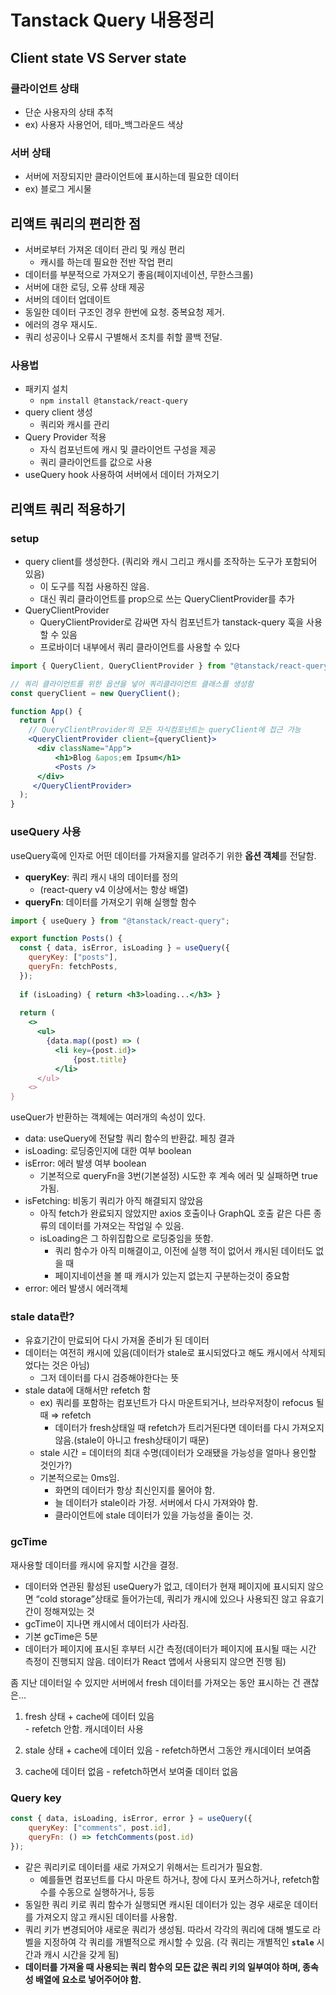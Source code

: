 # Tanstack Query 내용정리

## Client state VS Server state

### 클라이언트 상태

- 단순 사용자의 상태 추적
- ex) 사용자 사용언어, 테마_백그라운드 색상


### 서버 상태

- 서버에 저장되지만 클라이언트에 표시하는데 필요한 데이터
- ex) 블로그 게시물

## 리액트 쿼리의 편리한 점

- 서버로부터 가져온 데이터 관리 및 캐싱 편리
    - 캐시를 하는데 필요한 전반 작업 편리
- 데이터를 부분적으로 가져오기 좋음(페이지네이션, 무한스크롤)
- 서버에 대한 로딩, 오류 상태 제공
- 서버의 데이터 업데이트
- 동일한 데이터 구조인 경우 한번에 요청. 중복요청 제거.
- 에러의 경우 재시도.
- 쿼리 성공이나 오류시 구별해서 조치를 취할 콜백 전달.

### 사용법

- 패키지 설치
  - `npm install @tanstack/react-query`
- query client 생성
    - 쿼리와 캐시를 관리
- Query Provider 적용
    - 자식 컴포넌트에 캐시 및 클라이언트 구성을 제공
    - 쿼리 클라이언트를 값으로 사용
- useQuery hook 사용하여 서버에서 데이터 가져오기

## 리액트 쿼리 적용하기

### setup

- query client를 생성한다. (쿼리와 캐시 그리고 캐시를 조작하는 도구가 포함되어 있음)
    - 이 도구를 직접 사용하진 않음.
    - 대신 쿼리 클라이언트를 prop으로 쓰는 QueryClientProvider를 추가
- QueryClientProvider
    - QueryClientProvider로 감싸면 자식 컴포넌트가 tanstack-query 훅을 사용할 수 있음
    - 프로바이더 내부에서 쿼리 클라이언트를 사용할 수 있다

```jsx
import { QueryClient, QueryClientProvider } from "@tanstack/react-query";

// 쿼리 클라이언트를 위한 옵션을 넣어 쿼리클라이언트 클래스를 생성함
const queryClient = new QueryClient();

function App() {
  return (
    // QueryClientProvider의 모든 자식컴포넌트는 queryClient에 접근 가능
    <QueryClientProvider client={queryClient}>
      <div className="App">
	      <h1>Blog &apos;em Ipsum</h1>
	      <Posts />
      </div>
     </QueryClientProvider>
  );
}
```

### useQuery 사용

useQuery훅에 인자로 어떤 데이터를 가져올지를 알려주기 위한 **옵션 객체**를 전달함.

- **queryKey**: 쿼리 캐시 내의 데이터를 정의
    - (react-query v4 이상에서는 항상 배열)
- **queryFn**: 데이터를 가져오기 위해 실행할 함수

```jsx
import { useQuery } from "@tanstack/react-query";

export function Posts() {
  const { data, isError, isLoading } = useQuery({
    queryKey: ["posts"],
    queryFn: fetchPosts,
  });
  
  if (isLoading) { return <h3>loading...</h3> }
  
  return (
    <>
      <ul>
        {data.map((post) => (
          <li key={post.id}>
	          {post.title}
          </li>
      </ul> 
    <>
}
```

useQuer가 반환하는 객체에는 여러개의 속성이 있다.

- data: useQuery에 전달할 쿼리 함수의 반환값. 페칭 결과
- isLoading: 로딩중인지에 대한 여부 boolean
- isError: 에러 발생 여부 boolean
    - 기본적으로 queryFn을 3번(기본설정) 시도한 후 계속 에러 및 실패하면 true가됨.
- isFetching: 비동기 쿼리가 아직 해결되지 않았음
    - 아직 fetch가 완료되지 않았지만 axios 호출이나 GraphQL 호출 같은 다른 종류의 데이터를 가져오는 작업일 수 있음.
    - isLoading은 그 하위집합으로 로딩중임을 뜻함.
        - 쿼리 함수가 아직 미해결이고, 이전에 실행 적이 없어서 캐시된 데이터도 없을 때
        - 페이지네이션을 볼 때 캐시가 있는지 없는지 구분하는것이 중요함
- error: 에러 발생시 에러객체

### stale data란?

- 유효기간이 만료되어 다시 가져올 준비가 된 데이터
- 데이터는 여전히 캐시에 있음(데이터가 stale로 표시되었다고 해도 캐시에서 삭제되었다는 것은 아님)
    - 그저 데이터를 다시 검증해야한다는 뜻
- stale data에 대해서만 refetch 함
    - ex) 쿼리를 포함하는 컴포넌트가 다시 마운트되거나, 브라우저창이 refocus 될 때 ⇒ refetch
        - 데이터가 fresh상태일 때 refetch가 트리거된다면 데이터를 다시 가져오지 않음.(stale이 아니고 fresh상태이기 때문)
    - stale 시간 = 데이터의 최대 수명(데이터가 오래됐을 가능성을 얼마나 용인할 것인가?)
    - 기본적으로는 0ms임.
        - 화면의 데이터가 항상 최신인지를 물어야 함.
        - 늘 데이터가 stale이라 가정. 서버에서 다시 가져와야 함.
        - 클라이언트에 stale 데이터가 있을 가능성을 줄이는 것.
    

### gcTime

재사용할 데이터를 캐시에 유지할 시간을 결정.

- 데이터와 연관된 활성된 useQuery가 없고, 데이터가 현재 페이지에 표시되지 않으면 “cold storage”상태로 들어가는데, 쿼리가 캐시에 있으나 사용되진 않고 유효기간이 정해져있는 것
- gcTime이 지나면 캐시에서 데이터가 사라짐.
- 기본 gcTime은 5분
- 데이터가 페이지에 표시된 후부터 시간 측정(데이터가 페이지에 표시될 때는 시간 측정이 진행되지 않음. 데이터가 React 앱에서 사용되지 않으면 진행 됨)

좀 지난 데이터일 수 있지만 서버에서 fresh 데이터를 가져오는 동안 표시하는 건 괜찮은…

1. fresh 상태 + cache에 데이터 있음  
        - refetch 안함. 캐시데이터 사용

2. stale 상태 + cache에 데이터 있음
        - refetch하면서 그동안 캐시데이터 보여줌

3. cache에 데이터 없음
        - refetch하면서 보여줄 데이터 없음


### Query key

```jsx
const { data, isLoading, isError, error } = useQuery({ 
	queryKey: ["comments", post.id], 
	queryFn: () => fetchComments(post.id) 
});
```

- 같은 쿼리키로 데이터를 새로 가져오기 위해서는 트리거가 필요함.
    - 예를들면 컴포넌트를 다시 마운트 하거나, 창에 다시 포커스하거나, refetch함수를 수동으로 실행하거나, 등등
- 동일한 쿼리 키로 쿼리 함수가 실행되면 캐시된 데이터가 있는 경우 새로운 데이터를 가져오지 않고 캐시된 데이터를 사용함.
- 쿼리 키가 변경되어야 새로운 쿼리가 생성됨. 따라서 각각의 쿼리에 대해 별도로 라벨을 지정하여 각 쿼리를 개별적으로 캐시할 수 있음. (각 쿼리는 개별적인 **`stale`** 시간과 캐시 시간을 갖게 됨)
- **데이터를 가져올 때 사용되는 쿼리 함수의 모든 값은 쿼리 키의 일부여야 하며, 종속성 배열에 요소로 넣어주어야 함.**